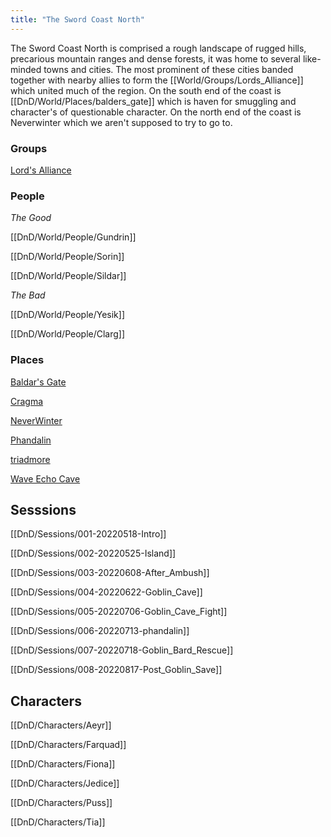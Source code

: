 ```yaml
---
title: "The Sword Coast North"
---
```


The Sword Coast North is comprised a rough landscape of rugged hills, precarious mountain ranges and dense forests, it was home to several like-minded towns and cities. The most prominent of these cities banded together with nearby allies to form the [[World/Groups/Lords_Alliance]] which united much of the region. On the south end of the coast is [[DnD/World/Places/balders_gate]] which is haven for smuggling and character's of questionable character. On the north end of the coast is Neverwinter which we aren't supposed to try to go to.

### Groups

[Lord's Alliance](dnd/world/groups/lords_alliance.md)

### People

*The Good*

[[DnD/World/People/Gundrin]]

[[DnD/World/People/Sorin]]

[[DnD/World/People/Sildar]]

*The Bad*

[[DnD/World/People/Yesik]]

[[DnD/World/People/Clarg]]


### Places

[Baldar's Gate](dnd/world/places/balders_gate)

[Cragma](dnd/world/places/Cragma)

[NeverWinter](dnd/world/places/neverwinter)

[Phandalin](dnd/world/places/phandalin)

[triadmore](dnd/world/places/triadmore)

[Wave Echo Cave](dnd/world/places/wave_echo_cave)


## Sesssions

[[DnD/Sessions/001-20220518-Intro]]

[[DnD/Sessions/002-20220525-Island]]

[[DnD/Sessions/003-20220608-After_Ambush]]

[[DnD/Sessions/004-20220622-Goblin_Cave]]

[[DnD/Sessions/005-20220706-Goblin_Cave_Fight]]

[[DnD/Sessions/006-20220713-phandalin]]

[[DnD/Sessions/007-20220718-Goblin_Bard_Rescue]]

[[DnD/Sessions/008-20220817-Post_Goblin_Save]]

## Characters

[[DnD/Characters/Aeyr]]

[[DnD/Characters/Farquad]]

[[DnD/Characters/Fiona]]

[[DnD/Characters/Jedice]]

[[DnD/Characters/Puss]]

[[DnD/Characters/Tia]]
